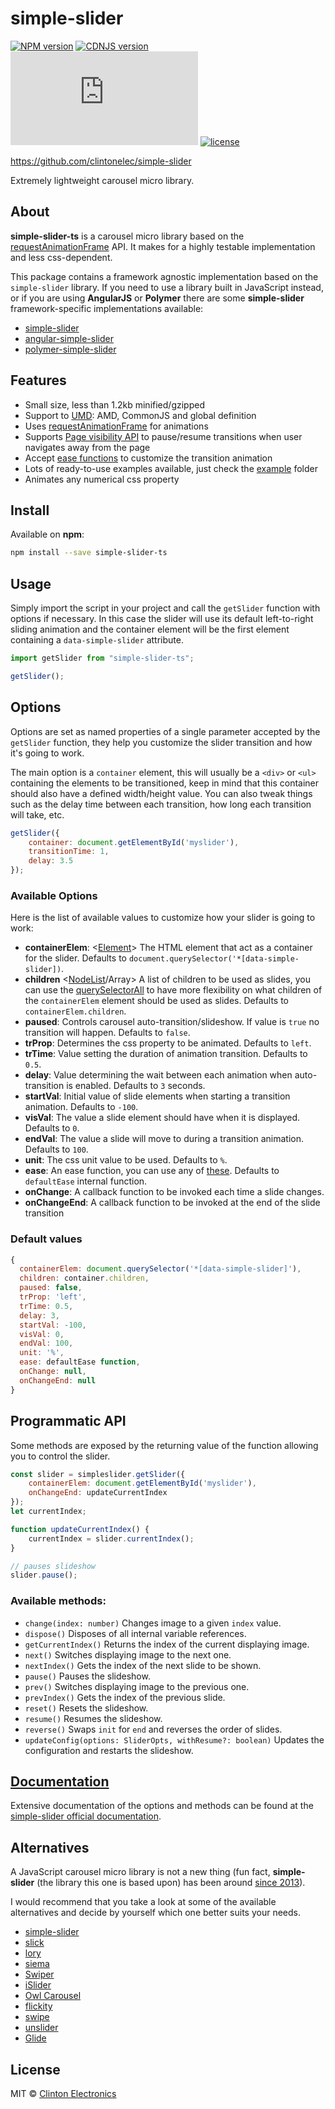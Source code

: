 # simple-slider

[![NPM version](https://badge.fury.io/js/simple-slider.svg)](https://npmjs.org/package/simple-slider)
[![CDNJS version](https://img.shields.io/cdnjs/v/simple-slider.svg)](https://cdnjs.com/libraries/simple-slider)
![File Size: < 1.2kB gzipped](http://img.badgesize.io/clintonelec/simple-slider/master/src/simpleslider.ts?compression=gzip)
[![license](http://img.shields.io/badge/license-MIT-blue.svg?style=flat)](https://raw.githubusercontent.com/clintonelec/simple-slider/master/LICENSE)

https://github.com/clintonelec/simple-slider

Extremely lightweight carousel micro library.


## About

**simple-slider-ts** is a carousel micro library based on the [requestAnimationFrame](https://developer.mozilla.org/en-US/docs/Web/API/window/requestAnimationFrame) API. It makes for a highly testable implementation and less css-dependent.

This package contains a framework agnostic implementation based on the `simple-slider` library. If you need to use a library built in JavaScript instead, or if you are using **AngularJS** or **Polymer** there are some **simple-slider** framework-specific implementations available:

- [simple-slider](https://github.com/ruyadorno/simple-slider)
- [angular-simple-slider](https://github.com/ruyadorno/angular-simple-slider)
- [polymer-simple-slider](https://github.com/ruyadorno/polymer-simple-slider)


## Features

- Small size, less than 1.2kb minified/gzipped
- Support to [UMD](https://github.com/umdjs/umd): AMD, CommonJS and global definition
- Uses [requestAnimationFrame](https://developer.mozilla.org/en-US/docs/Web/API/window/requestAnimationFrame) for animations
- Supports [Page visibility API](https://developer.mozilla.org/en-US/docs/Web/Events/visibilitychange) to pause/resume transitions when user navigates away from the page
- Accept [ease functions](https://github.com/jimjeffers/Easie/blob/master/easie.js) to customize the transition animation
- Lots of ready-to-use examples available, just check the [example](./examples/) folder
- Animates any numerical css property


## Install

Available on **npm**:

```sh
npm install --save simple-slider-ts
```


## Usage

Simply import the script in your project and call the `getSlider` function with options if necessary. In this case the slider will use its default left-to-right sliding animation and the container element will be the first element containing a `data-simple-slider` attribute.

```js
import getSlider from "simple-slider-ts";

getSlider();
```


## Options

Options are set as named properties of a single parameter accepted by the `getSlider` function, they help you customize the slider transition and how it's going to work.

The main option is a `container` element, this will usually be a `<div>` or `<ul>` containing the elements to be transitioned, keep in mind that this container should also have a defined width/height value. You can also tweak things such as the delay time between each transition, how long each transition will take, etc.

```js
getSlider({
	container: document.getElementById('myslider'),
	transitionTime: 1,
	delay: 3.5
});
```

### Available Options

Here is the list of available values to customize how your slider is going to work:

- **containerElem**: <[Element](https://developer.mozilla.org/en-US/docs/Web/API/Element)> The HTML element that act as a container for the slider. Defaults to `document.querySelector('*[data-simple-slider])`.
- **children** <[NodeList](https://developer.mozilla.org/en-US/docs/Web/API/NodeList)/Array> A list of children to be used as slides, you can use the [querySelectorAll](https://developer.mozilla.org/en-US/docs/Web/API/Document/querySelectorAll) to have more flexibility on what children of the `containerElem` element should be used as slides. Defaults to `containerElem.children`.
- **paused**: <Boolean> Controls carousel auto-transition/slideshow. If value is `true` no transition will happen. Defaults to `false`.
- **trProp**: <String> Determines the css property to be animated. Defaults to `left`.
- **trTime**: <Number> Value setting the duration of animation transition. Defaults to `0.5`.
- **delay**: <Number> Value determining the wait between each animation when auto-transition is enabled. Defaults to `3` seconds.
- **startVal**: <Number> Initial value of slide elements when starting a transition animation. Defaults to `-100`.
- **visVal**: <Number> The value a slide element should have when it is displayed. Defaults to `0`.
- **endVal**: <Number> The value a slide will move to during a transition animation. Defaults to `100`.
- **unit**: <String> The css unit value to be used. Defaults to `%`.
- **ease**: <Function> An ease function, you can use any of [these](https://github.com/jimjeffers/Easie/blob/master/easie.js). Defaults to `defaultEase` internal function.
- **onChange**: <Function> A callback function to be invoked each time a slide changes.
- **onChangeEnd**: <Function> A callback function to be invoked at the end of the slide transition

### Default values

```js
{
  containerElem: document.querySelector('*[data-simple-slider]'),
  children: container.children,
  paused: false,
  trProp: 'left',
  trTime: 0.5,
  delay: 3,
  startVal: -100,
  visVal: 0,
  endVal: 100,
  unit: '%',
  ease: defaultEase function,
  onChange: null,
  onChangeEnd: null
}
```


## Programmatic API

Some methods are exposed by the returning value of the function allowing you to control the slider.

```js
const slider = simpleslider.getSlider({
	containerElem: document.getElementById('myslider'),
	onChangeEnd: updateCurrentIndex
});
let currentIndex;

function updateCurrentIndex() {
	currentIndex = slider.currentIndex();
}

// pauses slideshow
slider.pause();
```

### Available methods:

- `change(index: number)` Changes image to a given `index` value.
- `dispose()` Disposes of all internal variable references.
- `getCurrentIndex()` Returns the index of the current displaying image.
- `next()` Switches displaying image to the next one.
- `nextIndex()` Gets the index of the next slide to be shown.
- `pause()` Pauses the slideshow.
- `prev()` Switches displaying image to the previous one.
- `prevIndex()` Gets the index of the previous slide.
- `reset()` Resets the slideshow.
- `resume()` Resumes the slideshow.
- `reverse()` Swaps `init` for `end` and reverses the order of slides.
- `updateConfig(options: SliderOpts, withResume?: boolean)` Updates the configuration and restarts the slideshow.


## [Documentation](https://github.com/clintonelec/simple-slider/tree/gh-pages/docs)

Extensive documentation of the options and methods can be found at the [simple-slider official documentation](https://github.com/clintonelec/simple-slider/tree/gh-pages/docs).


## Alternatives

A JavaScript carousel micro library is not a new thing (fun fact, **simple-slider** (the library this one is based upon) has been around [since 2013](https://github.com/ruyadorno/simple-slider/commit/1e54f82536e5e1ef047445ab705c674cff3db9ee)).

I would recommend that you take a look at some of the available alternatives and decide by yourself which one better suits your needs.

- [simple-slider](https://github.com/ruyadorno/simple-slider)
- [slick](https://github.com/kenwheeler/slick)
- [lory](https://github.com/meandmax/lory)
- [siema](https://pawelgrzybek.com/siema/)
- [Swiper](https://github.com/nolimits4web/Swiper)
- [iSlider](https://github.com/BE-FE/iSlider)
- [Owl Carousel](https://github.com/OwlCarousel2/OwlCarousel2)
- [flickity](https://github.com/metafizzy/flickity)
- [swipe](https://github.com/lyfeyaj/swipe)
- [unslider](https://github.com/idiot/unslider)
- [Glide](https://github.com/jedrzejchalubek/glidejs)


## License

MIT © [Clinton Electronics](https://clintonelectronics.com)
